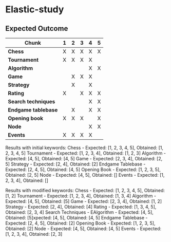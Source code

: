 # Elastic-study

## Expected Outcome
| Chunk               | 1   | 2   | 3   | 4   | 5   |
|---------------------|-----|-----|-----|-----|-----|
| **Chess**           | X   | X   | X   | X   | X   |
| **Tournament**      | X   | X   | X   | X   |     |
| **Algorithm**       |     |     |     | X   | X   |
| **Game**            |     | X   | X   | X   |     |
| **Strategy**        |     | X   |     | X   |     |
| **Rating**          | X   |     | X   | X   | X   |
| **Search techniques**|     |     |     | X   | X   |
| **Endgame tablebase**|     | X   |     | X   | X   |
| **Opening book**    | X   | X   | X   |     | X   |
| **Node**            |     |     |     | X   | X   |
| **Events**          | X   | X   | X   | X   |     |


Results with initial keywords:
Chess - Expected: [1, 2, 3, 4, 5], Obtained: [1, 2, 3, 4, 5]
Tournament - Expected: [1, 2, 3, 4], Obtained: [1, 2, 3]
Algorithm - Expected: [4, 5], Obtained: [4, 5]
Game - Expected: [2, 3, 4], Obtained: [2, 5]
Strategy - Expected: [2, 4], Obtained: [2]
Endgame Tablebase - Expected: [2, 4, 5], Obtained: [4, 5]
Opening Book - Expected: [1, 2, 3, 5], Obtained: [2, 5]
Node - Expected: [4, 5], Obtained: []
Events - Expected: [1, 2, 3, 4], Obtained: []

Results with modified keywords:
Chess - Expected: [1, 2, 3, 4, 5], Obtained: [1, 2]
Tournament - Expected: [1, 2, 3, 4], Obtained: [1, 3, 4]
Algorithm - Expected: [4, 5], Obtained: [5]
Game - Expected: [2, 3, 4], Obtained: [1, 2]
Strategy - Expected: [2, 4], Obtained: [4]
Rating - Expected: [1, 3, 4, 5], Obtained: [2, 3, 4]
Search Techniques - EAlgorithm - Expected: [4, 5], Obtained: [5]xpected: [4, 5], Obtained: [4, 5]
Endgame Tablebase - Expected: [2, 4, 5], Obtained: [2]
Opening Book - Expected: [1, 2, 3, 5], Obtained: [2]
Node - Expected: [4, 5], Obtained: [4, 5]
Events - Expected: [1, 2, 3, 4], Obtained: [2, 3]
